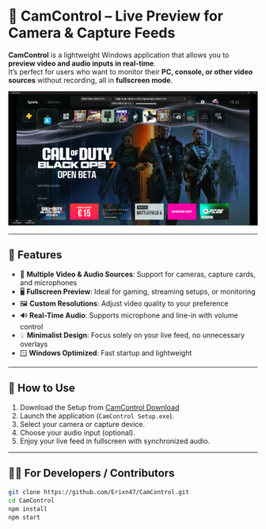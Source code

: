 # 🎥 CamControl – Live Preview for Camera & Capture Feeds

**CamControl** is a lightweight Windows application that allows you to **preview video and audio inputs in real-time**.  
It’s perfect for users who want to monitor their **PC, console, or other video sources** without recording, all in **fullscreen mode**.

![CamControl Screenshot](images/example.png)

---

## 🚀 Features

- 🔌 **Multiple Video & Audio Sources**: Support for cameras, capture cards, and microphones  
- 🖥️ **Fullscreen Preview**: Ideal for gaming, streaming setups, or monitoring  
- 🖼️ **Custom Resolutions**: Adjust video quality to your preference  
- 🔊 **Real-Time Audio**: Supports microphone and line-in with volume control  
- 💡 **Minimalist Design**: Focus solely on your live feed, no unnecessary overlays  
- 🪟 **Windows Optimized**: Fast startup and lightweight  

---

## 🧩 How to Use

1. Download the Setup from [CamControl Download](http://e-development.net/CamControl/v1.0/CamControl%20Setup%201.0.0.exe)
2. Launch the application (`CamControl Setup.exe`).  
3. Select your camera or capture device.  
4. Choose your audio input (optional).  
5. Enjoy your live feed in fullscreen with synchronized audio.

---

## 🧑‍💻 For Developers / Contributors

```bash
git clone https://github.com/Erixn47/CamControl.git
cd CamControl
npm install
npm start
